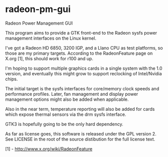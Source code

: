 radeon-pm-gui
=============

Radeon Power Management GUI

This program aims to provide a GTK front-end to the Radeon sysfs power
management interfaces on the Linux kernel.

I've got a Radeon HD 6850, 3200 IGP, and a Llano CPU as test platforms, so
those are my primary targets. According to the RadeonFeature page on X.org [1],
this should work for r100 and up.

I'm hoping to support multiple graphics cards in a single system with the 1.0
version, and eventually this might grow to support reclocking of Intel/Nvidia
chips.

The initial target is the sysfs interfaces for core/memory clock speeds and 
performance profiles.  Later, fan management and display power management
options might also be added when applicable.

Also in the near term, temperature reporting will also be added for cards
which expose thermal sensors via the drm sysfs interface.

GTK3 is hopefully going to be the only hard dependency.

As far as license goes, this software is released under the GPL version 2. See
LICENSE in the root of the source distibution for the full license text.

[1] - http://www.x.org/wiki/RadeonFeature

